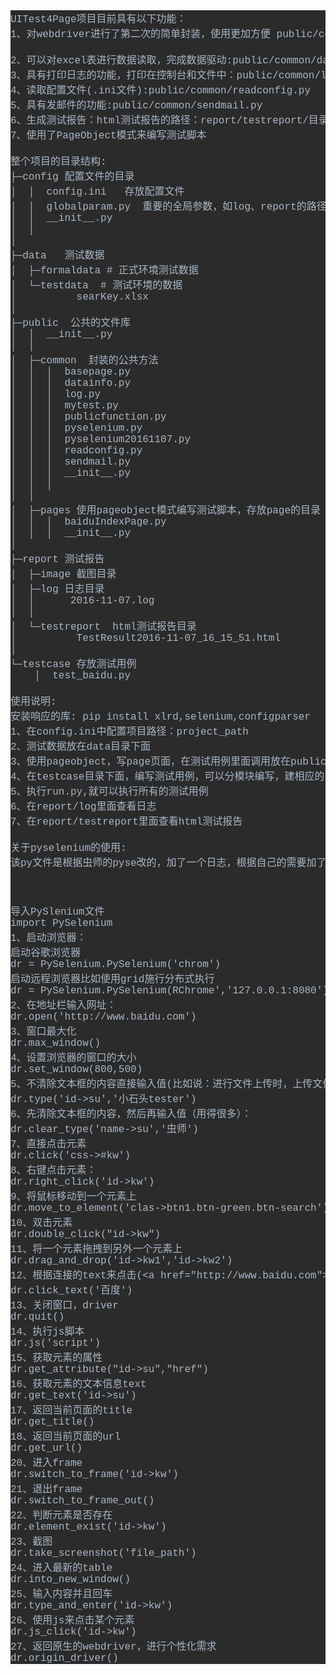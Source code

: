 <pre style="background-color:#2b2b2b;color:#a9b7c6;font-family:'Courier New';font-size:12.0pt;">UITest4Page项目目前具有以下功能：<br>1、对webdriver进行了第二次的简单封装，使用更加方便 public/common/pyselenium.py<br><br>2、可以对excel表进行数据读取，完成数据驱动:public/common/datainfo.py<br>3、具有打印日志的功能，打印在控制台和文件中：public/common/log.py,日志保存在report/log/目录下<br>4、读取配置文件(.ini文件):public/common/readconfig.py<br>5、具有发邮件的功能:public/common/sendmail.py<br>6、生成测试报告：html测试报告的路径：report/testreport/目录下<br>7、使用了PageObject模式来编写测试脚本<br><br>整个项目的目录结构:<br>├─config 配置文件的目录<br>│  │  config.ini   存放配置文件<br>│  │  globalparam.py  重要的全局参数，如log、report的路径配置等<br>│  │  __init__.py<br>│  │<br>│<br>├─data   测试数据<br>│  ├─formaldata # 正式环境测试数据<br>│  └─testdata  # 测试环境的数据<br>│          searKey.xlsx<br>│<br>├─public  公共的文件库<br>│  │  __init__.py<br>│  │<br>│  ├─common  封装的公共方法<br>│  │  │  basepage.py<br>│  │  │  datainfo.py<br>│  │  │  log.py<br>│  │  │  mytest.py<br>│  │  │  publicfunction.py<br>│  │  │  pyselenium.py<br>│  │  │  pyselenium20161107.py<br>│  │  │  readconfig.py<br>│  │  │  sendmail.py<br>│  │  │  __init__.py<br>│  │  │<br>│  │<br>│  ├─pages 使用pageobject模式编写测试脚本，存放page的目录<br>│  │  │  baiduIndexPage.py<br>│  │  │  __init__.py<br>│<br>├─report 测试报告<br>│  ├─image 截图目录<br>│  ├─log 日志目录<br>│  │      2016-11-07.log<br>│  │<br>│  └─testreport  html测试报告目录<br>│          TestResult2016-11-07_16_15_51.html<br>│<br>└─testcase 存放测试用例<br>    │  test_baidu.py<br><br>使用说明:<br>安装响应的库: pip install xlrd,selenium,configparser<br>1、在config.ini中配置项目路径：project_path<br>2、测试数据放在data目录下面<br>3、使用pageobject，写page页面，在测试用例里面调用放在public/pages目录下<br>4、在testcase目录下面，编写测试用例，可以分模块编写，建相应的目录<br>5、执行run.py,就可以执行所有的测试用例<br>6、在report/log里面查看日志<br>7、在report/testreport里面查看html测试报告<br><br>关于pyselenium的使用:<br>该py文件是根据虫师的pyse改的，加了一个日志，根据自己的需要加了几个函数<br><br><br><br>导入PySlenium文件<br>import PySelenium<br>1、启动浏览器：<br>启动谷歌浏览器<br>dr = PySelenium.PySelenium('chrom')<br>启动远程浏览器比如使用grid施行分布式执行<br>dr = PySelenium.PySelenium(RChrome','127.0.0.1:8080')<br>2、在地址栏输入网址：<br>dr.open('http://www.baidu.com')<br>3、窗口最大化<br>dr.max_window()<br>4、设置浏览器的窗口的大小<br>dr.set_window(800,500)<br>5、不清除文本框的内容直接输入值(比如说：进行文件上传时，上传文件的路径，如果清除就会报错)：<br>dr.type('id-&gt;su','小石头tester')<br>6、先清除文本框的内容，然后再输入值（用得很多）：<br>dr.clear_type('name-&gt;su','虫师')<br>7、直接点击元素<br>dr.click('css-&gt;#kw')<br>8、右键点击元素：<br>dr.right_click('id-&gt;kw')<br>9、将鼠标移动到一个元素上<br>dr.move_to_element('clas-&gt;btn1.btn-green.btn-search')<br>10、双击元素<br>dr.double_click("id-&gt;kw")<br>11、将一个元素拖拽到另外一个元素上<br>dr.drag_and_drop('id-&gt;kw1','id-&gt;kw2')<br>12、根据连接的text来点击(&lt;a href="http://www.baidu.com"&gt;百度&lt;/a&gt;)<br>dr.click_text('百度')<br>13、关闭窗口，driver<br>dr.quit()<br>14、执行js脚本<br>dr.js('script')<br>15、获取元素的属性<br>dr.get_attribute("id-&gt;su","href")<br>16、获取元素的文本信息text<br>dr.get_text('id-&gt;su')<br>17、返回当前页面的title<br>dr.get_title()<br>18、返回当前页面的url<br>dr.get_url()<br>20、进入frame<br>dr.switch_to_frame('id-&gt;kw')<br>21、退出frame<br>dr.switch_to_frame_out()<br>22、判断元素是否存在<br>dr.element_exist('id-&gt;kw')<br>23、截图<br>dr.take_screenshot('file_path')<br>24、进入最新的table<br>dr.into_new_window()<br>25、输入内容并且回车<br>dr.type_and_enter('id-&gt;kw')<br>26、使用js来点击某个元素<br>dr.js_click('id-&gt;kw')<br>27、返回原生的webdriver，进行个性化需求<br>dr.origin_driver()<br></pre>
